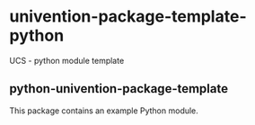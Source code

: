 # univention-package-template-python
UCS - python module template

## python-univention-package-template
This package contains an example Python module.
